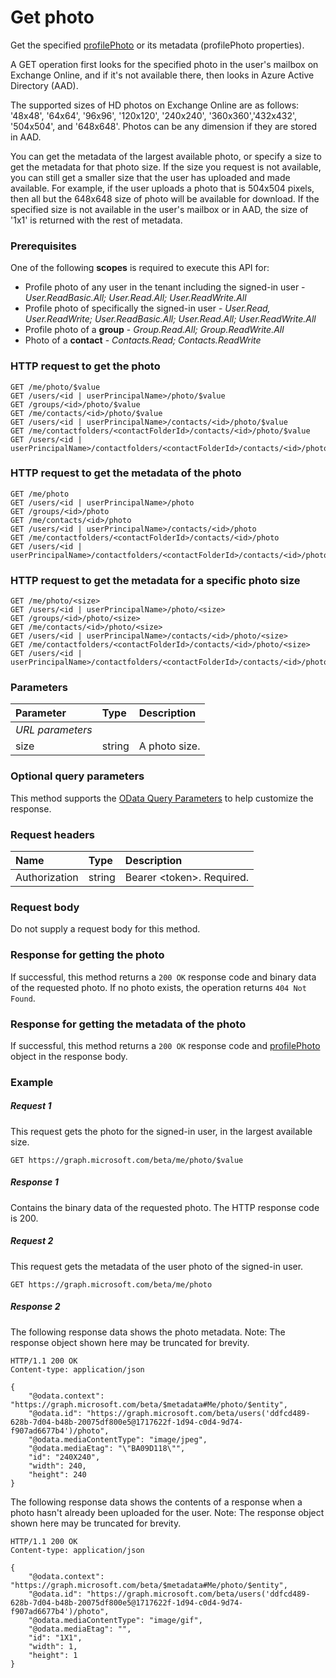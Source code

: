# Get photo

Get the specified [profilePhoto](../resources/profilephoto.md) or its metadata (profilePhoto properties).

A GET operation first looks for the specified photo in the user's mailbox on Exchange Online, and 
if it's not available there, then looks in Azure Active Directory (AAD).

The supported sizes of HD photos on Exchange Online are as follows: '48x48', '64x64', '96x96', 
'120x120', '240x240', '360x360','432x432', '504x504', and '648x648'. 
Photos can be any dimension if they are stored in AAD.

You can get the metadata of the largest available photo, or specify a size to get the metadata 
for that photo size. If the size you request is not available, you can still get a smaller size that 
the user has uploaded and made available. For example, if the user uploads a photo that is 504x504 pixels, 
then all but the 648x648 size of photo will be available for download. If the specified size is not available 
in the user's mailbox or in AAD, the size of '1x1' is returned with the rest of metadata.

### Prerequisites
One of the following **scopes** is required to execute this API for:

*	Profile photo of any user in the tenant including the signed-in user - *User.ReadBasic.All; User.Read.All; User.ReadWrite.All*
*	Profile photo of specifically the signed-in user - *User.Read, User.ReadWrite; User.ReadBasic.All; User.Read.All; User.ReadWrite.All*
* Profile photo of a **group** - *Group.Read.All; Group.ReadWrite.All*
* Photo of a **contact** - *Contacts.Read; Contacts.ReadWrite*

### HTTP request to get the photo
<!-- { "blockType": "ignored" } -->
```http
GET /me/photo/$value
GET /users/<id | userPrincipalName>/photo/$value
GET /groups/<id>/photo/$value
GET /me/contacts/<id>/photo/$value
GET /users/<id | userPrincipalName>/contacts/<id>/photo/$value
GET /me/contactfolders/<contactFolderId>/contacts/<id>/photo/$value
GET /users/<id | userPrincipalName>/contactfolders/<contactFolderId>/contacts/<id>/photo/$value
```
### HTTP request to get the metadata of the photo
<!-- { "blockType": "ignored" } -->
```http
GET /me/photo
GET /users/<id | userPrincipalName>/photo
GET /groups/<id>/photo
GET /me/contacts/<id>/photo
GET /users/<id | userPrincipalName>/contacts/<id>/photo
GET /me/contactfolders/<contactFolderId>/contacts/<id>/photo
GET /users/<id | userPrincipalName>/contactfolders/<contactFolderId>/contacts/<id>/photo
```

### HTTP request to get the metadata for a specific photo size
<!-- { "blockType": "ignored" } -->
```http
GET /me/photo/<size>
GET /users/<id | userPrincipalName>/photo/<size>
GET /groups/<id>/photo/<size>
GET /me/contacts/<id>/photo/<size>
GET /users/<id | userPrincipalName>/contacts/<id>/photo/<size>
GET /me/contactfolders/<contactFolderId>/contacts/<id>/photo/<size>
GET /users/<id | userPrincipalName>/contactfolders/<contactFolderId>/contacts/<id>/photo/<size>
```

### Parameters
| Parameter       | Type | Description|
|:-----------|:------|:----------|
|_URL parameters_| | |
| size  | string  | A photo size. |

### Optional query parameters
This method supports the [OData Query Parameters](http://graph.microsoft.io/docs/overview/query_parameters) to help customize the response.

### Request headers
| Name       | Type | Description|
|:-----------|:------|:----------|
| Authorization  | string  | Bearer \<token\>. Required. |

### Request body
Do not supply a request body for this method.
### Response for getting the photo
If successful, this method returns a `200 OK` response code and binary data of the requested photo.  If no photo exists, the operation returns `404 Not Found`.
### Response for getting the metadata of the photo
If successful, this method returns a `200 OK` response code and [profilePhoto](../resources/profilePhoto.md) object in the response body.
### Example
##### Request 1
This request gets the photo for the signed-in user, in the largest available size.
<!-- {
  "blockType": "ignored"
}-->
```http
GET https://graph.microsoft.com/beta/me/photo/$value
```

##### Response 1
Contains the binary data of the requested photo. The HTTP response code is 200.

##### Request 2
This request gets the metadata of the user photo of the signed-in user.
<!-- {
  "blockType": "ignored"
}-->
```http
GET https://graph.microsoft.com/beta/me/photo
```

##### Response 2

The following response data shows the photo metadata. Note: The response object shown here may be truncated for brevity.
<!-- {
  "blockType": "ignored"
}-->
```http
HTTP/1.1 200 OK
Content-type: application/json

{
    "@odata.context": "https://graph.microsoft.com/beta/$metadata#Me/photo/$entity",
    "@odata.id": "https://graph.microsoft.com/beta/users('ddfcd489-628b-7d04-b48b-20075df800e5@1717622f-1d94-c0d4-9d74-f907ad6677b4')/photo",
    "@odata.mediaContentType": "image/jpeg",
    "@odata.mediaEtag": "\"BA09D118\"",
    "id": "240X240",
    "width": 240,
    "height": 240
}
```

The following response data shows the contents of a response when a photo hasn't already been uploaded for the user. Note: The response object shown here may be truncated for brevity.

<!-- {
  "blockType": "ignored"
}-->
```http
HTTP/1.1 200 OK
Content-type: application/json

{
    "@odata.context": "https://graph.microsoft.com/beta/$metadata#Me/photo/$entity",
    "@odata.id": "https://graph.microsoft.com/beta/users('ddfcd489-628b-7d04-b48b-20075df800e5@1717622f-1d94-c0d4-9d74-f907ad6677b4')/photo",
    "@odata.mediaContentType": "image/gif",
    "@odata.mediaEtag": "",
    "id": "1X1",
    "width": 1,
    "height": 1
}
```

<!-- uuid: 8fcb5dbc-d5aa-4681-8e31-b001d5168d79
2015-10-25 14:57:30 UTC -->
<!-- {
  "type": "#page.annotation",
  "description": "Get photo",
  "keywords": "",
  "section": "documentation",
  "tocPath": ""
}-->

